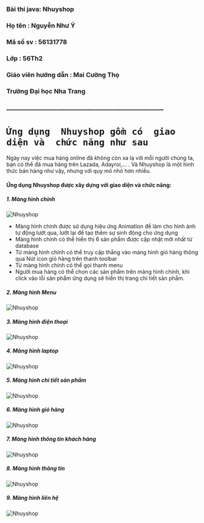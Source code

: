 ### Bài thi java: Nhuyshop
### Họ tên      : Nguyễn Như Ý
### Mã số sv    : 56131778
### Lớp         : 56Th2
### Giáo viên hướng dẫn : Mai Cường Thọ
### Trường Đại học Nha Trang
### _____________________________________________________
# `Ứng dụng  Nhuyshop gồm có  giao diện và  chức năng như sau`
Ngày nay việc mua hàng online đã không còn xa lạ với mỗi người chúng ta, bạn có thể đã mua hàng trên Lazada, Adayroi,... .  Và Nhuyshop là một hình thức bán hàng như vậy, nhưng với quy mô nhỏ hơn nhiều.
 #### Ứng dụng Nhuyshop được xây dựng với giao diện và  chức năng:
 ##### 1. Màng hình chính
![Nhuyshop](https://github.com/nhuyk56/BAITHI_JAVA/blob/master/Anh_README/trangchinh.jpg?raw)
  - Màng hình chính được sử dụng hiệu ứng Animation để làm cho hình ảnh tự động lướt qua, lướt lại để tạo thêm sự sinh động cho ứng dụng
  - Màng hình chính có thể hiển thị 6 sản phẩm được cập nhật mới nhất từ database
  - Từ màng hình chính có thể truy cập thẳng vào màng hình giỏ hàng thông qua Nút icon giỏ hàng trên thanh toolbar
  - Từ màng hình chính có thể gọi thanh menu
  - Người mua hàng có thể chọn các sản phẩm trên màng hình chính, khi click vào lỗi sản phẩm ứng dụng sẽ hiển thị trang chi tiết sản phẩm.
##### 2. Màng hình Menu
![Nhuyshop](https://lh5.googleusercontent.com/0fdgpwLu_BsPRs6Ya1T0-qpadla2W-mWO3Pu2tjcKRctFaiNsMzsAq-TbOzJBjdB6J4StYsALp32w6w=w1366-h648-rw)
##### 3. Màng hình điện thoại
![Nhuyshop](https://lh5.googleusercontent.com/P8cGovRansBldZY5jUd4m-kMN-fy4axJe3aGU5DCt0lLdNB81Te1Fy0hSDqVXSGhG6gDzMOFz-_JXcs=w1366-h648-rw)
##### 4. Màng hình laptop
![Nhuyshop](https://lh5.googleusercontent.com/wLYIe4g24eerI5wfg-zoYrmLczqxlhEs_WXc1yW2EkK1f_8Gn6929GpPfvH02u57TnyFkkf7kG07qyU=w1366-h648-rw)
##### 5. Màng hình chi tiết sản phẩm
![Nhuyshop](https://lh6.googleusercontent.com/KsXSlkLSxvM3KmyFJMS5Ur-OaeAk1-1J_kRUFSpqAAF2-Hmd35g9_hBK9chEgf0qj4rRC-XK4UEytdc=w1366-h648-rw)
##### 6. Màng hình giỏ hàng
![Nhuyshop](https://lh6.googleusercontent.com/d6Ze-zWaarUJMiro1_muy9G8efDlMv2gNqsDZEWKsj7hyVo3MKULxkBDrBi_jVT41voJlllSq6mLTX4=w1366-h648-rw)
##### 7. Màng hình thông tin khách hàng
![Nhuyshop](https://lh5.googleusercontent.com/Q794LUoAYENwsEpddjktPaXcKy5biKvQoOMI3cYIVjMtncf-V6n_E92qesvte_gOdA7EbGUS8wxSl2A=w1366-h648-rw)
##### 8. Màng hình thông tin
![Nhuyshop](https://lh3.googleusercontent.com/nI2XNGQGYXXToWbGLZq7ebEnihQ5DgKmPN96o_LpjzlrLfyaUYUw1s7INMqMf1EGjnpcClfcfJK2WFQ=w1366-h648-rw)
##### 9. Màng hình liên hệ
![Nhuyshop](https://lh5.googleusercontent.com/Q2q51LAwT3eEYe9Uwp7-KbT9VEbBzHA4zbl6P4Ry1Eg6PzKORAAcBzBjnzrjJicqSpM1tYNxMoPnzcc=w1366-h648-rw)